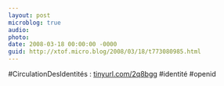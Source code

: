 ```yaml
---
layout: post
microblog: true
audio: 
photo: 
date: 2008-03-18 00:00:00 -0000
guid: http://xtof.micro.blog/2008/03/18/t773080985.html
---
```

#CirculationDesIdentités : [tinyurl.com/2q8bgg](http://tinyurl.com/2q8bgg) #identité #openid
